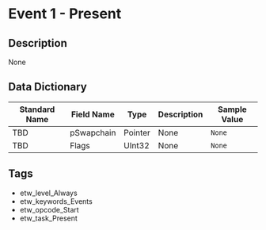 # Event 1 - Present

## Description
None

## Data Dictionary
|Standard Name|Field Name|Type|Description|Sample Value|
|---|---|---|---|---|
|TBD|pSwapchain|Pointer|None|`None`|
|TBD|Flags|UInt32|None|`None`|

## Tags
* etw_level_Always
* etw_keywords_Events
* etw_opcode_Start
* etw_task_Present